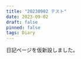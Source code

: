 ```yaml
---
title: "20230902 テスト"
date: 2023-09-02
draft: false
pinned: false
tags: Diary
---
```

日記ページを仮新設しました。